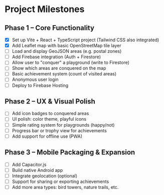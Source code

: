 # Project Milestones

## Phase 1 – Core Functionality

- [x] Set up Vite + React + TypeScript project (Tailwind CSS also integrated)
- [x] Add Leaflet map with basic OpenStreetMap tile layer
- [ ] Load and display GeoJSON areas (e.g. postal zones)
- [ ] Add Firebase integration (Auth + Firestore)
- [ ] Allow user to "conquer" a playground (write to Firestore)
- [ ] Show which areas are conquered on the map
- [ ] Basic achievement system (count of visited areas)
- [ ] Anonymous user login
- [ ] Deploy to Firebase Hosting

## Phase 2 – UX & Visual Polish

- [ ] Add icon badges to conquered areas
- [ ] UI polish: color theme, playful icons
- [ ] Simple rating system for playgrounds (happy/not)
- [ ] Progress bar or trophy view for achievements
- [ ] Add support for offline use (PWA)

## Phase 3 – Mobile Packaging & Expansion

- [ ] Add Capacitor.js
- [ ] Build native Android app
- [ ] Integrate geolocation (optional)
- [ ] Support for sharing or exporting achievements
- [ ] Add more area types: bird towers, nature trails, etc.